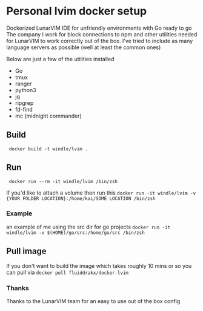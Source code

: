 # Personal lvim docker setup #

Dockerized LunarVIM IDE for unfriendly environments with Go ready to go
The company I work for block connections to npm and other utilities needed for
LunarVIM to work correctly out of the box. I've tried to include as many language servers
as possible (well at least the common ones)


Below are just a few of the utilities installed

* Go
* tmux
* ranger
* python3
* jq
* ripgrep
* fd-find
* mc (midnight commander)


## Build ##
` docker build -t windle/lvim .`

## Run ##
` docker run --rm -it windle/lvim /bin/zsh`

If you'd like to attach a volume then run this
`docker run -it windle/lvim -v {YOUR FOLDER LOCATION}:/home/kai/SOME LOCATION /bin/zsh`

### Example ###
an example of me using the src dir for go projects
`docker run -it windle/lvim -v $(HOME)/go/src:/home/go/src /bin/zsh`

## Pull image ##
If you don't want to build the image which takes roughly 10 mins or so you can pull via `docker pull fluiddrakx/docker-lvim`

### Thanks ###
Thanks to the LunarVIM team for an easy to use out of the box config
